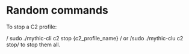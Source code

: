 # Random commands

To stop a C2 profile:

/ sudo ./mythic-cli c2 stop {c2\_profile\_name} / or /sudo ./mythic-clu c2 stop/ to stop them all.
